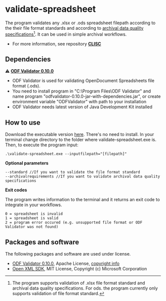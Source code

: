 # validate-spreadsheet
The program validates any .xlsx or .ods spreadsheet filepath according to the their file format standards and according to [archival data quality specifications](https://github.com/Asbjoedt/CLISC/wiki/Archival-Data-Quality)[^1]. It can be used in simple archival workflows.

* For more information, see repository **[CLISC](https://github.com/Asbjoedt/CLISC)**

## Dependencies
:warning: **[ODF Validator 0.10.0](https://odftoolkit.org/conformance/ODFValidator.html)**
* ODF Validator is used for validating OpenDocument Spreadsheets file format (.ods).
* You need to install program in "C:\Program Files\ODF Validator" and name program "odfvalidator-0.10.0-jar-with-dependencies.jar", or create environment variable "ODFValidator" with path to your installation
* ODF Validator needs latest version of Java Development Kit installed

## How to use
Download the executable version [here](https://github.com/Asbjoedt/validate-spreadsheet/releases). There's no need to install. In your terminal change directory to the folder where validate-spreadsheet.exe is. Then, to execute the program input:
```
.\validate-spreadsheet.exe --inputfilepath="[filepath]"
```

**Optional parameters**

```
--standard //If you want to validate the file format standard
--archivalrequirements //If you want to validate archival data quality specifications
```

**Exit codes**

The program writes information to the terminal and it returns an exit code to integrate in your workflows.
```
0 = spreadsheet is invalid
1 = spreadsheet is valid
2 = program error occured (e.g. unsupported file format or ODF Validator was not found)
```

## Packages and software
The following packages and software are used under license.
* [ODF Validator 0.10.0](https://odftoolkit.org/conformance/ODFValidator.html), Apache License, [copyright info](https://github.com/tdf/odftoolkit/blob/master/NOTICE)
* [Open XML SDK](https://github.com/OfficeDev/Open-XML-SDK), MIT License, Copyright (c) Microsoft Corporation

[^1]: The program supports validation of .xlsx file format standard and archival data quality specifications. For ods. the program currently only supports validation of file format standard.
